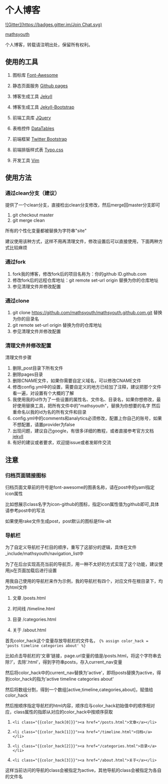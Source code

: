 # 个人博客
[![Gitter](https://badges.gitter.im/Join Chat.svg)](https://gitter.im/mathsyouth/mathsyouth.github.com?utm_source=badge&utm_medium=badge&utm_campaign=pr-badge&utm_content=badge)

[mathsyouth](http://mathsyouth.github.io)

个人博客，转载请注明出处，保留所有权利。

## 使用的工具

1. 图标库         [Font-Awesome](http://fortawesome.github.io/Font-Awesome)

1. 静态页面服务   [Github pages](http://pages.github.com)

1. 博客生成工具   [Jekyll](https://github.com/mojombo/jekyll)

1. 博客生成工具   [Jekyll-Bootstrap](http://jekyllbootstrap.com/)

1. 前端工具库     [JQuery](http://jquery.com/)

1. 表格控件       [DataTables](http://www.datatables.net/)

1. 前端框架       [Twitter Bootstrap](http://twitter.github.io/bootstrap)

1. 前端排版样式表 [Typo.css](http://typo.sofish.de)

1. 开发工具       [Vim](http://www.vim.org/)

## 使用方法

### 通过clean分支（建议）

提供了一个clean分支，直接检出clean分支修改，然后merge回master分支即可

1. git checkout master
1. git merge clean

所有的个性化变量都被替换为字符串"site"

建议使用该种方式，这样不用再清理文件，修改设置后可以直接使用，下面两种方式比较麻烦

### 通过fork

1. fork我的博客，修改fork后的项目名称为：你的github ID.github.com
1. 修改fork后的远程仓库地址：git remote set-url origin 替换为你的仓库地址
1. 参见清理文件并修改配置

### 通过clone

1. git clone https://github.com/mathsyouth/mathsyouth.github.com.git 替换为你的目录名
1. git remote set-url origin 替换为你的仓库地址
1. 参见清理文件并修改配置

### 清理文件并修改配置

清理文件步骤

1. 删除\_post目录下所有文件
1. 删除pages目录
1. 删除CNAME文件，如果你需要自定义域名，可以修改CNAME文件
1. 修改config.yml中的设置，需要自定义的地方已经加了注释，建议把那个文件看一遍，对设置有个大概的了解
1. 我使用我的id作为了一些设置的属性名、文件名、目录名，如果你想修改，最好使用替换工具，把所有文件中的"mathsyouth"，替换为你想要的名字 然后重命名以我的id为名的所有文件和目录
1. config.yml中的comments和analytics必须修改，配置上你自己的账号，如果不想配置，请置provider为false
1. 出现问题，建议自己google，有很多详细的教程，或者直接参考官方文档 [jekyll](http://jekyllrb.com)
1. 有好的建议或者要求，欢迎提issue或者发邮件交流

## 注意

### 归档页面链接图标

归档页面文章前的符号是font-awesome的图表名称，请在post中的yaml指定icon属性

比如想展示class名字为icon-github的图标，指定icon属性值为github即可,具体请参考post中的写法

如果使用rake文件生成post，post默认的图标是file-alt

### 导航栏

为了自定义导航栏子栏目的顺序，重写了这部分的逻辑，具体在文件\_include/mathsyouth/navigation\_list中

为了在后台实现高亮当前的导航页，用一种不太好的方式实现了这个功能，建议使用js在页面加载后进行设置

用我自己使用的导航栏来作为示例，我的导航栏有四个，对应文件在根目录下，均为html文件

1. 文章 /posts.html

1. 时间线 /timeline.html

1. 目录 /categories.html

1. 关于 /about.html

首先color\_hack这个变量存放导航栏的文件名， `{% assign color_hack = 'posts timeline categories about' %}`

比如点击导航栏的‘文章’链接，page.url变量的值是/posts.html，将这个字符串去除‘/’，去除‘.html’，得到字符串posts，存入current\_nav变量

然后将color\_hack中的current\_nav替换为'active'，即将posts替换为active，得到color\_hack的指为'active timeline categories about'

然后将数组分割，得到一个数组[active,timeline,categories,about]，赋值给color\_hack

然后按顺序指定导航栏的html内容，顺序应与color\_hack初始值中的顺序相对应，class属性的指即从对应的color\_hack中按顺序获取

1. `<li class="{{color_hack[0]}}"><a href="/posts.html">文章</a></li>`

1. `<li class="{{color_hack[1]}}"><a href="/timeline.html">归档</a></li>`

1. `<li class="{{color_hack[2]}}"><a href="/categories.html">目录</a></li>`

1. `<li class="{{color_hack[3]}}"><a href="/about.html">关于</a></li>`

这样当前访问的导航的class会被指定为active，其他导航的class会被指定为各自的文件名
